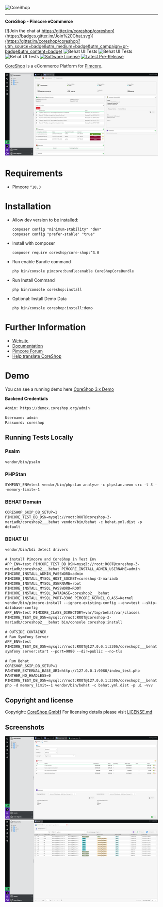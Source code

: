 ![CoreShop](etc/logo.png)

---

**CoreShop - Pimcore eCommerce**

[![Join the chat at https://gitter.im/coreshop/coreshop](https://badges.gitter.im/Join%20Chat.svg)](https://gitter.im/coreshop/coreshop?utm_source=badge&utm_medium=badge&utm_campaign=pr-badge&utm_content=badge)
![Behat UI Tests](https://github.com/coreshop/CoreShop/workflows/PHP%20Stan/badge.svg)
![Behat UI Tests](https://github.com/coreshop/CoreShop/workflows/Behat%20UI/badge.svg)
![Behat UI Tests](https://github.com/coreshop/CoreShop/workflows/Behat/badge.svg)
[![Software License](https://img.shields.io/badge/license-GPLv3-brightgreen.svg?style=flat)](LICENSE.md)
[![Latest Pre-Release](https://img.shields.io/packagist/vpre/coreshop/core-shop.svg)](https://www.packagist.org/packages/coreshop/core-shop)

[CoreShop](https://www.coreshop.org) is a eCommerce Platform for [Pimcore](http://www.pimcore.org).

![CoreShop Interface](docs/img/screenshot5.png)

# Requirements
* Pimcore `^10.3`

# Installation
 - Allow dev version to be installed:
   ```
   composer config "minimum-stability" "dev"
   composer config "prefer-stable" "true"
   ```
 - Install with composer 
   ```
   composer require coreshop/core-shop:^3.0
   ```
 - Run enable Bundle command
   ```
   php bin/console pimcore:bundle:enable CoreShopCoreBundle
   ```
 - Run Install Command
   ```
   php bin/console coreshop:install
   ```
 - Optional: Install Demo Data 
   ```
   php bin/console coreshop:install:demo
   ```

# Further Information
 - [Website](https://www.coreshop.org)
 - [Documentation](https://docs.coreshop.org/latest)
 - [Pimcore Forum](https://talk.pimcore.org)
 - [Help translate CoreShop](https://crowdin.com/project/coreshop)

# Demo
You can see a running demo here [CoreShop 3.x Demo](https://demox.coreshop.org)

**Backend Credentials**

```
Admin: https://demox.coreshop.org/admin

Username: admin
Password: coreshop
```

## Running Tests Locally
### Psalm
```
vendor/bin/psalm
```

### PHPStan
```
SYMFONY_ENV=test vendor/bin/phpstan analyse -c phpstan.neon src -l 3 --memory-limit=-1
```

### BEHAT Domain
```
CORESHOP_SKIP_DB_SETUP=1 PIMCORE_TEST_DB_DSN=mysql://root:ROOT@coreshop-3-mariadb/coreshop2___behat vendor/bin/behat -c behat.yml.dist -p default
```

### BEHAT UI
```
vendor/bin/bdi detect drivers

# Install Pimcore and CoreShop in Test Env
APP_ENV=test PIMCORE_TEST_DB_DSN=mysql://root:ROOT@coreshop-3-mariadb/coreshop2___behat PIMCORE_INSTALL_ADMIN_USERNAME=admin PIMCORE_INSTALL_ADMIN_PASSWORD=admin PIMCORE_INSTALL_MYSQL_HOST_SOCKET=coreshop-3-mariadb PIMCORE_INSTALL_MYSQL_USERNAME=root PIMCORE_INSTALL_MYSQL_PASSWORD=ROOT PIMCORE_INSTALL_MYSQL_DATABASE=coreshop2___behat PIMCORE_INSTALL_MYSQL_PORT=3306 PIMCORE_KERNEL_CLASS=Kernel vendor/bin/pimcore-install --ignore-existing-config --env=test --skip-database-config
APP_ENV=test PIMCORE_CLASS_DIRECTORY=var/tmp/behat/var/classes PIMCORE_TEST_DB_DSN=mysql://root:ROOT@coreshop-3-mariadb/coreshop2___behat bin/console coreshop:install

# OUTSIDE CONTAINER
# Run Symfony Server
APP_ENV=test PIMCORE_TEST_DB_DSN=mysql://root:ROOT@127.0.0.1:3306/coreshop2___behat symfony server:start --port=9080 --dir=public --no-tls

# Run Behat
CORESHOP_SKIP_DB_SETUP=1 PANTHER_EXTERNAL_BASE_URI=http://127.0.0.1:9080/index_test.php PANTHER_NO_HEADLESS=0 PIMCORE_TEST_DB_DSN=mysql://root:ROOT@127.0.0.1:3306/coreshop2___behat php -d memory_limit=-1 vendor/bin/behat -c behat.yml.dist -p ui -vvv 
```

## Copyright and license 
Copyright: [CoreShop GmbH](https://www.coreshop.org)
For licensing details please visit [LICENSE.md](LICENSE.md) 

## Screenshots
![CoreShop Interface](docs/img/screenshot5-2.png)
![CoreShop Interface](docs/img/screenshot5-3.png)
